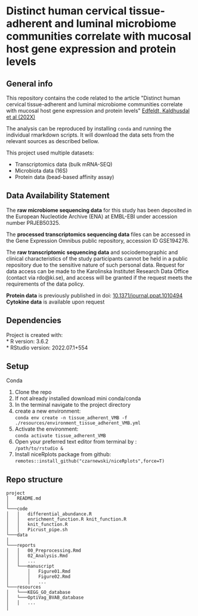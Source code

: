 # Distinct human cervical tissue-adherent and luminal microbiome communities correlate with mucosal host gene expression and protein levels

## General info

This repository contains the code related to the article "Distinct human cervical tissue-adherent and luminal microbiome communities correlate with mucosal host gene expression and protein levels" [Edfeldt, Kaldhusdal et al (202X)](https://doi.org/)

The analysis can be reproduced by installing `conda` and running the individual rmarkdown scripts. It will download the data sets from the relevant sources as described bellow.

This project used multiple datasets: 
- Transcriptomics data (bulk mRNA-SEQ)
- Microbiota data (16S)
- Protein data (bead-based affinity assay)

## Data Availability Statement

The **raw microbiome sequencing data** for this study has been deposited in the European Nucleotide Archive (ENA) at EMBL-EBI under accession number PRJEB50325.

The **processed transcriptomics sequencing data** files can be accessed in the Gene Expression Omnibus public repository, accession ID GSE194276.

The **raw transcriptomic sequencing data** and sociodemographic and clinical characteristics of the study participants cannot be held in a public repository due to the sensitive nature of such personal data. Request for data access can be made to the Karolinska Institutet Research Data Office (contact via rdo\@ki.se), and access will be granted if the request meets the requirements of the data policy.

**Protein data** is previously published in doi: [10.1371/journal.ppat.1010494](https://doi.org/10.1371/journal.ppat.1010494.s017) \
**Cytokine data** is available upon request

## Dependencies

Project is created with:\
\* R version: 3.6.2\
\* RStudio version: 2022.07.1+554

## Setup

Conda

1.  Clone the repo
2.  If not already installed download mini conda/conda
3.  In the terminal navigate to the project directory
4.  create a new environment:<br/> `conda env create -n tissue_adherent_VMB -f ./resources/environment_tissue_adherent_VMB.yml`
5.  Activate the environment:<br/> `conda activate tissue_adherent_VMB`
6.  Open your preferred text editor from terminal by :<br/> `/path/to/rstudio &`
7.  Install niceRplots package from github:<br/> `remotes::install_github("czarnewski/niceRplots",force=T)`

## Repo structure

    project
    │   README.md
    │  
    └───code
    │   │   differential_abundance.R
    │   │   enrichment_function.R knit_function.R
    │   │   knit_function.R
    │   │   Picrust_pipe.sh
    └───data
    │ 
    └───reports
    │   │   00_Preprocessing.Rmd
    │   │   02_Analysis.Rmd
    │   │   ...
    │   └───manuscript
    │       │   Figure01.Rmd
    │       │   Figure02.Rmd
    │       │   ...
    └───resources
    │   └───KEGG_GO_database
    │   └───OptiVag_BVAB_database
    │   │   ...
    │ 


